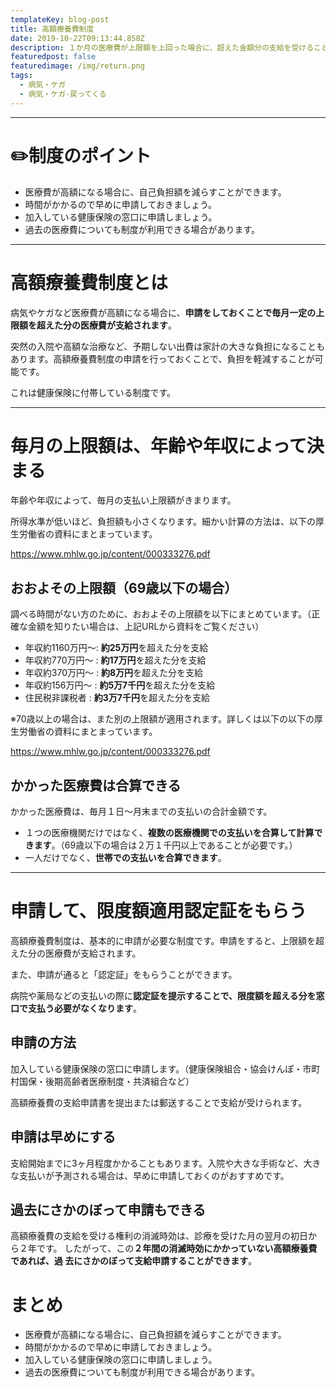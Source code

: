 ```yaml
---
templateKey: blog-post
title: 高額療養費制度
date: 2019-10-22T09:13:44.858Z
description: １か月の医療費が上限額を上回った場合に、超えた金額分の支給を受けることができる制度です。
featuredpost: false
featuredimage: /img/return.png
tags:
  - 病気・ケガ
  - 病気・ケガ-戻ってくる
---
```


----


# ✏️制度のポイント

- 医療費が高額になる場合に、自己負担額を減らすことができます。
- 時間がかかるので早めに申請しておきましょう。
- 加入している健康保険の窓口に申請しましょう。
- 過去の医療費についても制度が利用できる場合があります。

---


# 高額療養費制度とは

病気やケガなど医療費が高額になる場合に、**申請をしておくことで毎月一定の上限額を超えた分の医療費が支給されます**。

突然の入院や高額な治療など、予期しない出費は家計の大きな負担になることもあります。高額療養費制度の申請を行っておくことで、負担を軽減することが可能です。

これは健康保険に付帯している制度です。

---

# 毎月の上限額は、年齢や年収によって決まる

年齢や年収によって、毎月の支払い上限額がきまります。

所得水準が低いほど、負担額も小さくなります。細かい計算の方法は、以下の厚生労働省の資料にまとまっています。

<https://www.mhlw.go.jp/content/000333276.pdf>

## おおよその上限額（69歳以下の場合）
調べる時間がない方のために、おおよその上限額を以下にまとめています。（正確な金額を知りたい場合は、上記URLから資料をご覧ください）

- 年収約1160万円～: **約25万円**を超えた分を支給
- 年収約770万円～ : **約17万円**を超えた分を支給
- 年収約370万円～ : **約8万円**を超えた分を支給
- 年収約156万円～ : **約5万7千円**を超えた分を支給
- 住民税非課税者 : **約3万7千円**を超えた分を支給


※70歳以上の場合は、また別の上限額が適用されます。詳しくは以下の以下の厚生労働省の資料にまとまっています。

<https://www.mhlw.go.jp/content/000333276.pdf>


## かかった医療費は合算できる
かかった医療費は、毎月１日〜月末までの支払いの合計金額です。

- １つの医療機関だけではなく、**複数の医療機関での支払いを合算して計算できます**。（69歳以下の場合は２万１千円以上であることが必要です。）
- 一人だけでなく、**世帯での支払いを合算できます**。

---

# 申請して、限度額適用認定証をもらう

高額療養費制度は、基本的に申請が必要な制度です。申請をすると、上限額を超えた分の医療費が支給されます。

また、申請が通ると「認定証」をもらうことができます。

病院や薬局などの支払いの際に**認定証を提示することで、限度額を超える分を窓口で支払う必要がなくなります**。

## 申請の方法
加入している健康保険の窓口に申請します。（健康保険組合・協会けんぽ・市町村国保・後期高齢者医療制度・共済組合など）

高額療養費の支給申請書を提出または郵送することで支給が受けられます。


## 申請は早めにする
支給開始までに3ヶ月程度かかることもあります。入院や大きな手術など、大きな支払いが予測される場合は、早めに申請しておくのがおすすめです。

## 過去にさかのぼって申請もできる
高額療養費の支給を受ける権利の消滅時効は、診療を受けた月の翌月の初日か
ら２年です。
したがって、この**２年間の消滅時効にかかっていない高額療養費であれば、過
去にさかのぼって支給申請することができます**。


# まとめ
- 医療費が高額になる場合に、自己負担額を減らすことができます。
- 時間がかかるので早めに申請しておきましょう。
- 加入している健康保険の窓口に申請しましょう。
- 過去の医療費についても制度が利用できる場合があります。


